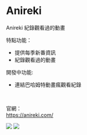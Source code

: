 # Anireki

Anireki 紀錄觀看過的動畫

特點功能：
- 提供每季新番資訊
- 紀錄觀看過的動畫

開發中功能:
- 連結巴哈姆特動畫瘋觀看紀錄

<br>

官網：  
https://anireki.com/

![](https://p2.anireki.com/2023-09-30%20140012.jpg)
![](https://p2.anireki.com/2023-09-30%20140111.jpg)

